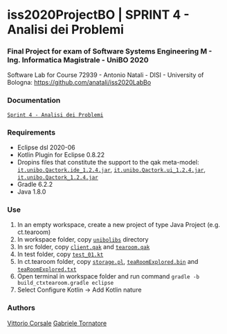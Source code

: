 # iss2020ProjectBO | SPRINT 4 - Analisi dei Problemi

### Final Project for exam of Software Systems Engineering M - Ing. Informatica Magistrale - UniBO 2020

Software Lab for Course 72939 - Antonio Natali - DISI - University of Bologna: https://github.com/anatali/iss2020LabBo

### Documentation

[``Sprint 4 - Analisi dei Problemi``](https://htmlview.glitch.me/?https://github.com/it9tst/iss2020ProjectBO/blob/feature/sprint4_an_probl/doc/sprint4.html)

### Requirements

- Eclipse dsl 2020-06
- Kotlin Plugin for Eclipse 0.8.22
- Dropins files that constitute the support to the qak meta-model: [``it.unibo.Qactork.ide_1.2.4.jar``](dropins/it.unibo.Qactork.ide_1.2.4.jar), [``it.unibo.Qactork.ui_1.2.4.jar``](dropins/it.unibo.Qactork.ui_1.2.4.jar), [``it.unibo.Qactork_1.2.4.jar``](dropins/it.unibo.Qactork_1.2.4.jar)
- Gradle 6.2.2
- Java 1.8.0

### Use

1. In an empty workspace, create a new project of type Java Project (e.g. ct.tearoom)
2. In workspace folder, copy [``unibolibs``](unibolibs) directory
3. In src folder, copy [``client.qak``](ct.tearoom/src/client.qak) and [``tearoom.qak``](ct.tearoom/src/tearoom.qak)
4. In test folder, copy [``test_01.kt``](ct.tearoom/test/test_01.kt)
5. In ct.tearoom folder, copy [``storage.pl``](ct.tearoom/storage.pl), [``teaRoomExplored.bin``](ct.tearoom/teaRoomExplored.bin) and [``teaRoomExplored.txt``](ct.tearoom/teaRoomExplored.txt)
6. Open terminal in workspace folder and run command ``gradle -b build_ctxtearoom.gradle eclipse``
7. Select Configure Kotlin -> Add Kotlin nature

### Authors
[Vittorio Corsale](https://github.com/VittorioCorsale-1)
[Gabriele Tornatore](https://github.com/it9tst)
